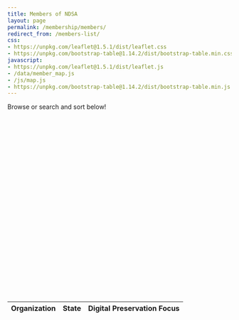 ```yaml
---
title: Members of NDSA
layout: page
permalink: /membership/members/
redirect_from: /members-list/
css:
- https://unpkg.com/leaflet@1.5.1/dist/leaflet.css
- https://unpkg.com/bootstrap-table@1.14.2/dist/bootstrap-table.min.css
javascript:
- https://unpkg.com/leaflet@1.5.1/dist/leaflet.js
- /data/member_map.js
- /js/map.js
- https://unpkg.com/bootstrap-table@1.14.2/dist/bootstrap-table.min.js
---
```

<p>Browse
  <!--geographically, -->or search and sort below!</p>
<style>
  #map {
    height: 400px;
  }
</style>

<div id="map"></div>

<table data-toggle="table" data-search="true" data-page-size="25" data-pagination="true" data-url="{{ '/data/members.json' | prepend: site.base_url }}">
  <thead>
    <tr>
      <th data-field="organization" data-sortable="true">Organization</th>
      <th data-field="state" data-sortable="true">
        State
      </th>
      <th data-field="focus" data-sortable="true">
        Digital Preservation Focus
      </th>
    </tr>
  </thead>
</table>